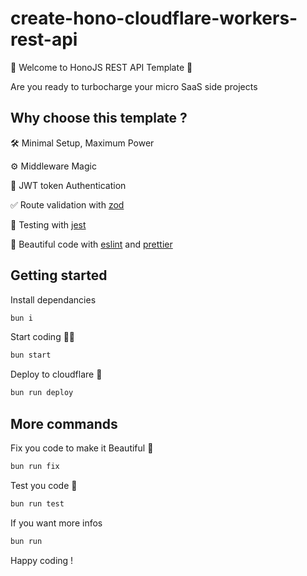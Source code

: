 # create-hono-cloudflare-workers-rest-api

🚀 Welcome to HonoJS REST API Template 🚀

Are you ready to turbocharge your micro SaaS side projects

## Why choose this template ?

🛠️ Minimal Setup, Maximum Power

⚙️ Middleware Magic

🔐 JWT token Authentication

✅ Route validation with [zod](https://zod.dev/)

🧪 Testing with [jest](https://jestjs.io/fr/)

🦋 Beautiful code with [eslint](https://eslint.org/) and [prettier](https://prettier.io/)

## Getting started

Install dependancies

```sh
bun i
```

Start coding 🧑‍💻

```sh
bun start
```

Deploy to cloudflare 🚀

```sh
bun run deploy
```

## More commands

Fix you code to make it Beautiful 🦋

```sh
bun run fix
```

Test you code 🧪

```sh
bun run test
```

If you want more infos

```sh
bun run
```

Happy coding ! 
